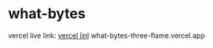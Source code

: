 # what-bytes
vercel live link:
[vercel linl](what-bytes-three-flame.vercel.app)
what-bytes-three-flame.vercel.app
